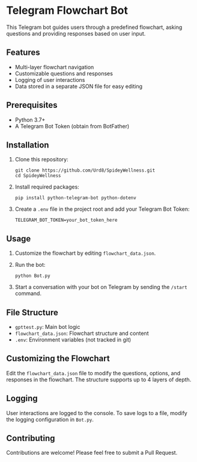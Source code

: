# Telegram Flowchart Bot

This Telegram bot guides users through a predefined flowchart, asking questions and providing responses based on user input.

## Features

- Multi-layer flowchart navigation
- Customizable questions and responses
- Logging of user interactions
- Data stored in a separate JSON file for easy editing

## Prerequisites

- Python 3.7+
- A Telegram Bot Token (obtain from BotFather)

## Installation

1. Clone this repository:
   ```
   git clone https://github.com/Urd8/SpideyWellness.git
   cd SpideyWellness
   ```

2. Install required packages:
   ```
   pip install python-telegram-bot python-dotenv
   ```

3. Create a `.env` file in the project root and add your Telegram Bot Token:
   ```
   TELEGRAM_BOT_TOKEN=your_bot_token_here
   ```

## Usage

1. Customize the flowchart by editing `flowchart_data.json`.

2. Run the bot:
   ```
   python Bot.py
   ```

3. Start a conversation with your bot on Telegram by sending the `/start` command.

## File Structure

- `gpttest.py`: Main bot logic
- `flowchart_data.json`: Flowchart structure and content
- `.env`: Environment variables (not tracked in git)

## Customizing the Flowchart

Edit the `flowchart_data.json` file to modify the questions, options, and responses in the flowchart. The structure supports up to 4 layers of depth.

## Logging

User interactions are logged to the console. To save logs to a file, modify the logging configuration in `Bot.py`.

## Contributing

Contributions are welcome! Please feel free to submit a Pull Request.
